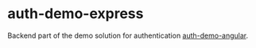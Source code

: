 # auth-demo-express

Backend part of the demo solution for authentication [auth-demo-angular](https://hub.docker.com/repository/docker/stepnowski/auth-demo-angular).

